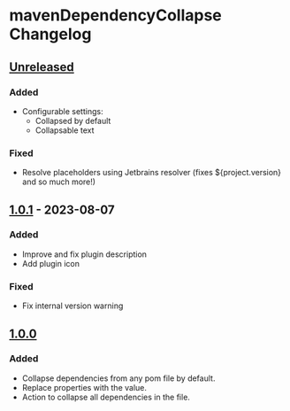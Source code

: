 <!-- Keep a Changelog guide -> https://keepachangelog.com -->

# mavenDependencyCollapse Changelog

## [Unreleased]

### Added
- Configurable settings:
  - Collapsed by default
  - Collapsable text

### Fixed
- Resolve placeholders using Jetbrains resolver (fixes ${project.version} and so much more!)

## [1.0.1] - 2023-08-07

### Added
- Improve and fix plugin description
- Add plugin icon

### Fixed
- Fix internal version warning

## [1.0.0]

### Added
- Collapse dependencies from any pom file by default.
- Replace properties with the value.
- Action to collapse all dependencies in the file.

[Unreleased]: https://github.com/TrianguloY/mavenDependencyCollapse/compare/v1.0.1...HEAD
[1.0.1]: https://github.com/TrianguloY/mavenDependencyCollapse/compare/v1.0.0...v1.0.1
[1.0.0]: https://github.com/TrianguloY/mavenDependencyCollapse/commits/v1.0.0
